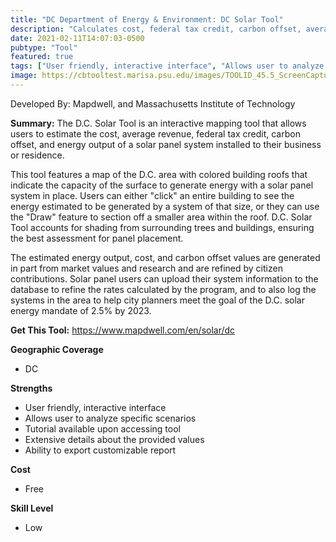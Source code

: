 ```yaml
---
title: "DC Department of Energy & Environment: DC Solar Tool"
description: "Calculates cost, federal tax credit, carbon offset, average revenue, and energy output of solar energy for residential and business roofs in D.C. area that are looking to create solar panel systems"
date: 2021-02-11T14:07:03-0500
pubtype: "Tool"
featured: true
tags: ["User friendly, interactive interface", "Allows user to analyze specific scenarios", "Tutorial available upon accessing tool", "Extensive details about the provided values", "Ability to export customizable report"]
image: https://cbtooltest.marisa.psu.edu/images/TOOLID_45.5_ScreenCapture-1.png
---
```

Developed By: Mapdwell, and Massachusetts Institute of Technology

**Summary:** The D.C. Solar Tool is an interactive mapping tool that allows users to estimate the cost, average revenue, federal tax credit, carbon offset, and energy output of a solar panel system installed to their business or residence. 

This tool features a map of the D.C. area with colored building roofs that indicate the capacity of the surface to generate energy with a solar panel system in place. Users can either "click" an entire building to see the energy estimated to be generated by a system of that size, or they can use the "Draw" feature to section off a smaller area within the roof. D.C. Solar Tool accounts for shading from surrounding trees and buildings, ensuring the best assessment for panel placement. 

The estimated energy output, cost, and carbon offset values are generated in part from market values and research and are refined by citizen contributions. Solar panel users can upload their system information to the database to refine the rates calculated by the program, and to also log the systems in the area to help city planners meet the goal of the D.C. solar energy mandate of 2.5% by 2023.

__**Get This Tool:**__ https://www.mapdwell.com/en/solar/dc


__**Geographic Coverage**__
- DC

__**Strengths**__
-  User friendly, interactive interface
-   Allows user to analyze specific scenarios
-   Tutorial available upon accessing tool
-   Extensive details about the provided values
-   Ability to export customizable report

__**Cost**__
- Free

__**Skill Level**__
- Low
